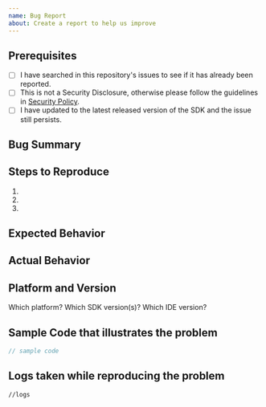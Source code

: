 ```yaml
---
name: Bug Report 
about: Create a report to help us improve
---
```

## Prerequisites
<!--- Go through the items below before logging an issue -->
- [ ] I have searched in this repository's issues to see if it has already been reported.
- [ ] This is not a Security Disclosure, otherwise please follow the guidelines in [Security Policy](https://github.com/adobe/aepsdk-edge-ios/security/policy).
- [ ] I have updated to the latest released version of the SDK and the issue still persists.

## Bug Summary 

<!---Please provide a summary of the bug you are reporting-->


## Steps to Reproduce

1.
2.
3.

## Expected Behavior

<!---What is the expected behavior?-->

## Actual Behavior

<!---What is the Actual behavior you see?-->

## Platform and Version

Which platform? 
Which SDK version(s)?
Which IDE version?

## Sample Code that illustrates the problem
<!---Please provide sample code below or provide a link with the sample code to help us investigate the bug-->

```swift
// sample code

```
## Logs taken while reproducing the problem
<!---Please provide Trace Console Log below or provide a link with the log to help us look into the issue-->

```
//logs

```